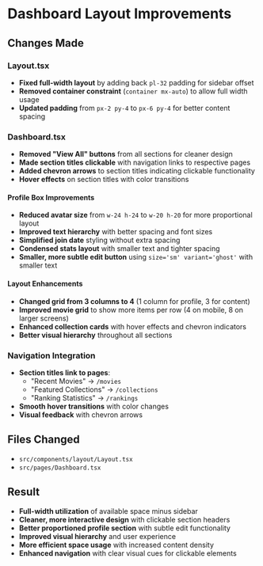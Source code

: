 # Dashboard Layout Improvements

## Changes Made

### Layout.tsx

- **Fixed full-width layout** by adding back `pl-32` padding for sidebar offset
- **Removed container constraint** (`container mx-auto`) to allow full width usage
- **Updated padding** from `px-2 py-4` to `px-6 py-4` for better content spacing

### Dashboard.tsx

- **Removed "View All" buttons** from all sections for cleaner design
- **Made section titles clickable** with navigation links to respective pages
- **Added chevron arrows** to section titles indicating clickable functionality
- **Hover effects** on section titles with color transitions

#### Profile Box Improvements

- **Reduced avatar size** from `w-24 h-24` to `w-20 h-20` for more proportional layout
- **Improved text hierarchy** with better spacing and font sizes
- **Simplified join date** styling without extra spacing
- **Condensed stats layout** with smaller text and tighter spacing
- **Smaller, more subtle edit button** using `size='sm' variant='ghost'` with smaller text

#### Layout Enhancements

- **Changed grid from 3 columns to 4** (1 column for profile, 3 for content)
- **Improved movie grid** to show more items per row (4 on mobile, 8 on larger screens)
- **Enhanced collection cards** with hover effects and chevron indicators
- **Better visual hierarchy** throughout all sections

### Navigation Integration

- **Section titles link to pages**:
  - "Recent Movies" → `/movies`
  - "Featured Collections" → `/collections`
  - "Ranking Statistics" → `/rankings`
- **Smooth hover transitions** with color changes
- **Visual feedback** with chevron arrows

## Files Changed

- `src/components/layout/Layout.tsx`
- `src/pages/Dashboard.tsx`

## Result

- **Full-width utilization** of available space minus sidebar
- **Cleaner, more interactive design** with clickable section headers
- **Better proportioned profile section** with subtle edit functionality
- **Improved visual hierarchy** and user experience
- **More efficient space usage** with increased content density
- **Enhanced navigation** with clear visual cues for clickable elements
